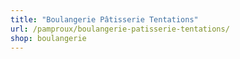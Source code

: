 ```yaml
---
title: "Boulangerie Pâtisserie Tentations"
url: /pamproux/boulangerie-patisserie-tentations/
shop: boulangerie
---
```

